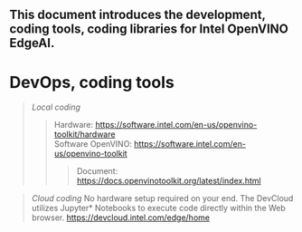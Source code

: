 This document introduces the development, coding tools, coding libraries for Intel OpenVINO EdgeAI.
---
# DevOps, coding tools
> *Local coding*
>> Hardware: https://software.intel.com/en-us/openvino-toolkit/hardware  
>> Software OpenVINO: https://software.intel.com/en-us/openvino-toolkit
>>> Document: https://docs.openvinotoolkit.org/latest/index.html  

> *Cloud coding* No hardware setup required on your end. The DevCloud utilizes Jupyter* Notebooks to execute code directly within the Web browser. https://devcloud.intel.com/edge/home

